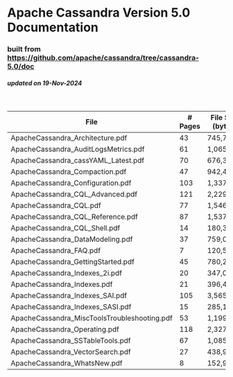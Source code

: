 # Apache Cassandra Version 5.0 Documentation
### built from https://github.com/apache/cassandra/tree/cassandra-5.0/doc
##### updated on 19-Nov-2024

<br>

| File                                         | # Pages | File Size (bytes) |
|----------------------------------------------|---------|-------------------|
| ApacheCassandra_Architecture.pdf             |    43   |       745,725     |
| ApacheCassandra_AuditLogsMetrics.pdf         |    61   |     1,065,798     |
| ApacheCassandra_cassYAML_Latest.pdf          |    70   |       676,393     |
| ApacheCassandra_Compaction.pdf               |    47   |       942,404     |
| ApacheCassandra_Configuration.pdf            |   103   |     1,337,560     |
| ApacheCassandra_CQL_Advanced.pdf             |   121   |     2,229,146     |
| ApacheCassandra_CQL.pdf                      |    77   |     1,546,628     |
| ApacheCassandra_CQL_Reference.pdf            |    87   |     1,537,381     |
| ApacheCassandra_CQL_Shell.pdf                |    14   |       180,365     |
| ApacheCassandra_DataModeling.pdf             |    37   |       759,067     |
| ApacheCassandra_FAQ.pdf                      |     7   |       120,534     |
| ApacheCassandra_GettingStarted.pdf           |    45   |       780,242     |
| ApacheCassandra_Indexes_2i.pdf               |    20   |       347,053     |
| ApacheCassandra_Indexes.pdf                  |    21   |       396,447     |
| ApacheCassandra_Indexes_SAI.pdf              |   105   |     3,565,183     |
| ApacheCassandra_Indexes_SASI.pdf             |    15   |       285,101     |
| ApacheCassandra_MiscToolsTroubleshooting.pdf |    53   |     1,199,462     |
| ApacheCassandra_Operating.pdf                |   118   |     2,327,334     |
| ApacheCassandra_SSTableTools.pdf             |    67   |     1,085,957     |
| ApacheCassandra_VectorSearch.pdf             |    27   |       438,987     |
| ApacheCassandra_WhatsNew.pdf                 |     8   |       152,912     |
